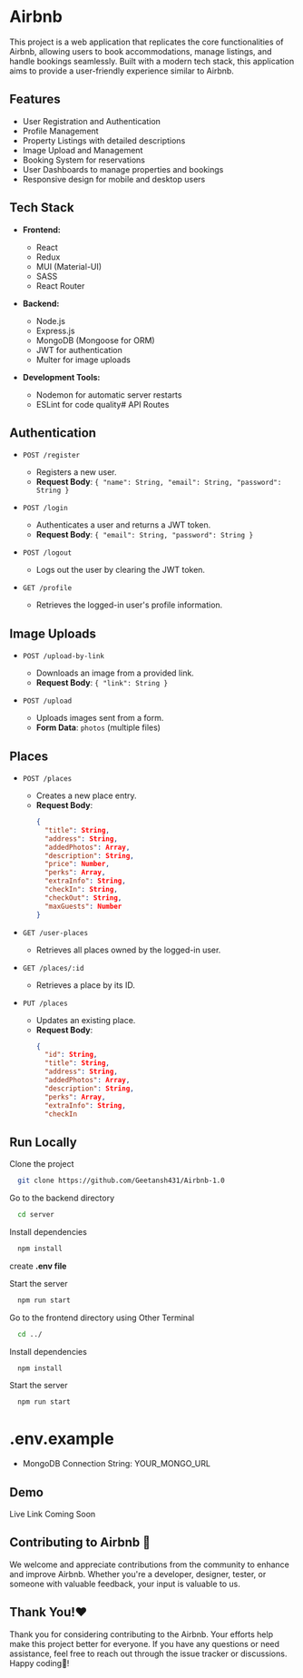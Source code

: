 
# Airbnb

This project is a web application that replicates the core functionalities of Airbnb, allowing users to book accommodations, manage listings, and handle bookings seamlessly. Built with a modern tech stack, this application aims to provide a user-friendly experience similar to Airbnb.
## Features

- User Registration and Authentication
- Profile Management
- Property Listings with detailed descriptions
- Image Upload and Management
- Booking System for reservations
- User Dashboards to manage properties and bookings
- Responsive design for mobile and desktop users
## Tech Stack

- **Frontend:**
  - React
  - Redux
  - MUI (Material-UI)
  - SASS
  - React Router

- **Backend:**
  - Node.js
  - Express.js
  - MongoDB (Mongoose for ORM)
  - JWT for authentication
  - Multer for image uploads

- **Development Tools:**
  - Nodemon for automatic server restarts
  - ESLint for code quality# API Routes

## Authentication

- `POST /register`
  - Registers a new user.
  - **Request Body**: `{ "name": String, "email": String, "password": String }`
  
- `POST /login`
  - Authenticates a user and returns a JWT token.
  - **Request Body**: `{ "email": String, "password": String }`
  
- `POST /logout`
  - Logs out the user by clearing the JWT token.
  
- `GET /profile`
  - Retrieves the logged-in user's profile information.

## Image Uploads

- `POST /upload-by-link`
  - Downloads an image from a provided link.
  - **Request Body**: `{ "link": String }`
  
- `POST /upload`
  - Uploads images sent from a form.
  - **Form Data**: `photos` (multiple files)

## Places

- `POST /places`
  - Creates a new place entry.
  - **Request Body**: 
    ```json
    {
      "title": String,
      "address": String,
      "addedPhotos": Array,
      "description": String,
      "price": Number,
      "perks": Array,
      "extraInfo": String,
      "checkIn": String,
      "checkOut": String,
      "maxGuests": Number
    }
    ```
  
- `GET /user-places`
  - Retrieves all places owned by the logged-in user.
  
- `GET /places/:id`
  - Retrieves a place by its ID.
  
- `PUT /places`
  - Updates an existing place.
  - **Request Body**: 
    ```json
    {
      "id": String,
      "title": String,
      "address": String,
      "addedPhotos": Array,
      "description": String,
      "perks": Array,
      "extraInfo": String,
      "checkIn
## Run Locally

Clone the project

```bash
  git clone https://github.com/Geetansh431/Airbnb-1.0
```
Go to the backend directory

```bash
  cd server
```

Install dependencies

```bash
  npm install
```

create **.env file** 

Start the server

```bash
  npm run start
```

Go to the frontend directory using Other Terminal

```bash
  cd ../
```

Install dependencies

```bash
  npm install
```

Start the server

```bash
  npm run start
```


# .env.example

- MongoDB Connection String: YOUR_MONGO_URL

## Demo

Live Link Coming Soon
## Contributing to Airbnb 🤝

We welcome and appreciate contributions from the community to enhance and improve Airbnb. Whether you're a developer, designer, tester, or someone with valuable feedback, your input is valuable to us.

## Thank You!❤️

Thank you for considering contributing to the Airbnb. Your efforts help make this project better for everyone. If you have any questions or need assistance, feel free to reach out through the issue tracker or discussions. Happy coding🤩!
